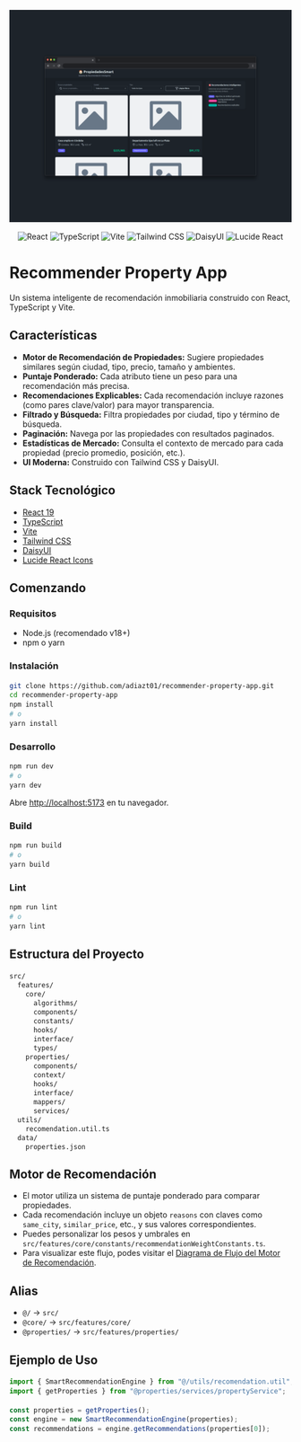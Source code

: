 <!-- Banner -->
<p align="center">
  <img src="./.github/banner.png" alt="Recommender Property App Banner" />
</p>

<!-- Badges -->
<p align="center">
  <img src="https://img.shields.io/badge/React-19-61DAFB?logo=react&logoColor=white" alt="React" />
  <img src="https://img.shields.io/badge/TypeScript-4+-3178C6?logo=typescript&logoColor=white" alt="TypeScript" />
  <img src="https://img.shields.io/badge/Vite-4+-646CFF?logo=vite&logoColor=white" alt="Vite" />
  <img src="https://img.shields.io/badge/Tailwind_CSS-3+-38BDF8?logo=tailwindcss&logoColor=white" alt="Tailwind CSS" />
  <img src="https://img.shields.io/badge/DaisyUI-2+-A3E635?logo=daisyui&logoColor=white" alt="DaisyUI" />
  <img src="https://img.shields.io/badge/Lucide-React-000?logo=lucide&logoColor=white" alt="Lucide React" />
</p>

# Recommender Property App

Un sistema inteligente de recomendación inmobiliaria construido con React, TypeScript y Vite.

## Características

- **Motor de Recomendación de Propiedades:** Sugiere propiedades similares según ciudad, tipo, precio, tamaño y ambientes.
- **Puntaje Ponderado:** Cada atributo tiene un peso para una recomendación más precisa.
- **Recomendaciones Explicables:** Cada recomendación incluye razones (como pares clave/valor) para mayor transparencia.
- **Filtrado y Búsqueda:** Filtra propiedades por ciudad, tipo y término de búsqueda.
- **Paginación:** Navega por las propiedades con resultados paginados.
- **Estadísticas de Mercado:** Consulta el contexto de mercado para cada propiedad (precio promedio, posición, etc.).
- **UI Moderna:** Construido con Tailwind CSS y DaisyUI.

## Stack Tecnológico

- [React 19](https://react.dev/)
- [TypeScript](https://www.typescriptlang.org/)
- [Vite](https://vitejs.dev/)
- [Tailwind CSS](https://tailwindcss.com/)
- [DaisyUI](https://daisyui.com/)
- [Lucide React Icons](https://lucide.dev/icons/)

## Comenzando

### Requisitos

- Node.js (recomendado v18+)
- npm o yarn

### Instalación

```bash
git clone https://github.com/adiazt01/recommender-property-app.git
cd recommender-property-app
npm install
# o
yarn install
```

### Desarrollo

```bash
npm run dev
# o
yarn dev
```

Abre [http://localhost:5173](http://localhost:5173) en tu navegador.

### Build

```bash
npm run build
# o
yarn build
```

### Lint

```bash
npm run lint
# o
yarn lint
```

## Estructura del Proyecto

```
src/
  features/
    core/
      algorithms/
      components/
      constants/
      hooks/
      interface/
      types/
    properties/
      components/
      context/
      hooks/
      interface/
      mappers/
      services/
  utils/
    recomendation.util.ts
  data/
    properties.json
```

## Motor de Recomendación

- El motor utiliza un sistema de puntaje ponderado para comparar propiedades.
- Cada recomendación incluye un objeto `reasons` con claves como `same_city`, `similar_price`, etc., y sus valores correspondientes.
- Puedes personalizar los pesos y umbrales en `src/features/core/constants/recommendationWeightConstants.ts`.
- Para visualizar este flujo, podes visitar el [Diagrama de Flujo del Motor de Recomendación](https://www.mermaidchart.com/app/projects/8ab99a6a-372e-4fcd-b505-90720a9ad5a2/diagrams/6648ba5a-f372-4af0-9ed5-07b3cfd7ca0c/version/v0.1/edit).

## Alias

- `@/` → `src/`
- `@core/` → `src/features/core/`
- `@properties/` → `src/features/properties/`

## Ejemplo de Uso

```typescript
import { SmartRecommendationEngine } from "@/utils/recomendation.util";
import { getProperties } from "@properties/services/propertyService";

const properties = getProperties();
const engine = new SmartRecommendationEngine(properties);
const recommendations = engine.getRecommendations(properties[0]);
```